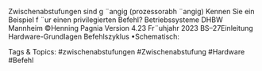 Zwischenabstufungen sind g ¨angig (prozessorabh ¨angig)
Kennen Sie ein Beispiel f ¨ur einen privilegierten Befehl?
Betriebssysteme DHBW Mannheim ©Henning Pagnia Version 4.23 Fr¨uhjahr 2023 BS–27Einleitung Hardware-Grundlagen
Befehlszyklus
•Schematisch:

   Tags & Topics:
   #zwischenabstufungen
   #Zwischenabstufung
   #Hardware
   #Befehl